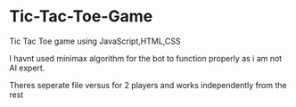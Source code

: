 # Tic-Tac-Toe-Game
Tic Tac Toe game using JavaScript,HTML,CSS

I havnt used minimax algorithm for the bot to function properly as i am not AI expert.

Theres seperate file versus for 2 players and works independently from the rest
